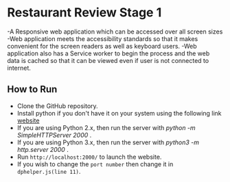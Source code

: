 # Restaurant Review Stage 1

-A Responsive web application which can be accessed over all screen sizes
-Web application meets the accessibility standards so that it makes convenient for the screen readers as well as keyboard users.
-Web application also has a Service worker to begin the process and the web data is cached so that it can be viewed even if user is not connected to internet.

## How to Run
- Clone the GitHub repository.
- Install python if you don't have it on your system using the following link
[website](https://www.python.org/)
- If you are using Python 2.x, then run the server with *python -m SimpleHTTPServer 2000* .
- If you are using Python 3.x, then run the server with *python3 -m http.server 2000* .
- Run `http://localhost:2000/` to launch the website.
- If you wish to change the `port number` then change it in `dphelper.js(line 11)`.
